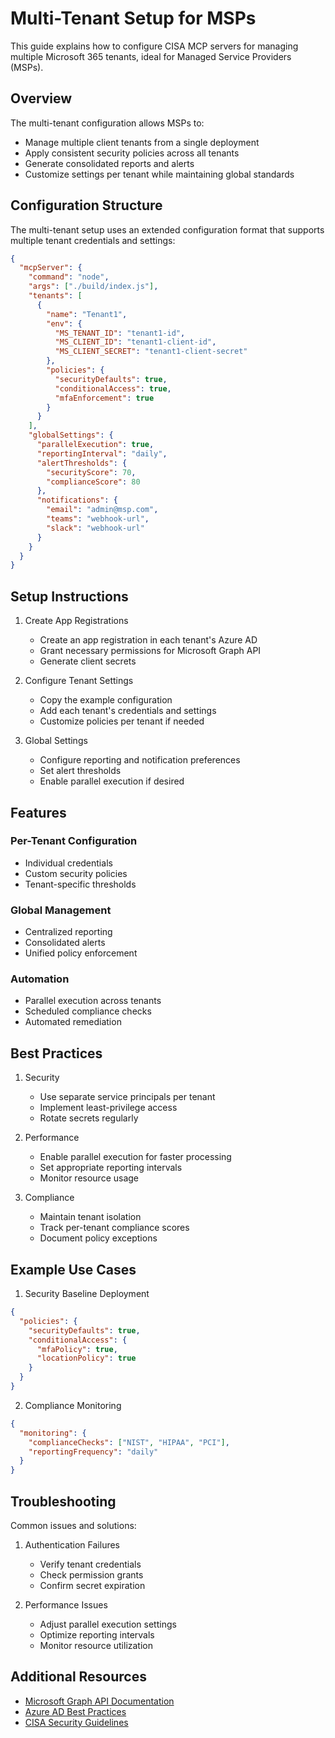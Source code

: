 # Multi-Tenant Setup for MSPs

This guide explains how to configure CISA MCP servers for managing multiple Microsoft 365 tenants, ideal for Managed Service Providers (MSPs).

## Overview

The multi-tenant configuration allows MSPs to:
- Manage multiple client tenants from a single deployment
- Apply consistent security policies across all tenants
- Generate consolidated reports and alerts
- Customize settings per tenant while maintaining global standards

## Configuration Structure

The multi-tenant setup uses an extended configuration format that supports multiple tenant credentials and settings:

```json
{
  "mcpServer": {
    "command": "node",
    "args": ["./build/index.js"],
    "tenants": [
      {
        "name": "Tenant1",
        "env": {
          "MS_TENANT_ID": "tenant1-id",
          "MS_CLIENT_ID": "tenant1-client-id",
          "MS_CLIENT_SECRET": "tenant1-client-secret"
        },
        "policies": {
          "securityDefaults": true,
          "conditionalAccess": true,
          "mfaEnforcement": true
        }
      }
    ],
    "globalSettings": {
      "parallelExecution": true,
      "reportingInterval": "daily",
      "alertThresholds": {
        "securityScore": 70,
        "complianceScore": 80
      },
      "notifications": {
        "email": "admin@msp.com",
        "teams": "webhook-url",
        "slack": "webhook-url"
      }
    }
  }
}
```

## Setup Instructions

1. Create App Registrations
   - Create an app registration in each tenant's Azure AD
   - Grant necessary permissions for Microsoft Graph API
   - Generate client secrets

2. Configure Tenant Settings
   - Copy the example configuration
   - Add each tenant's credentials and settings
   - Customize policies per tenant if needed

3. Global Settings
   - Configure reporting and notification preferences
   - Set alert thresholds
   - Enable parallel execution if desired

## Features

### Per-Tenant Configuration
- Individual credentials
- Custom security policies
- Tenant-specific thresholds

### Global Management
- Centralized reporting
- Consolidated alerts
- Unified policy enforcement

### Automation
- Parallel execution across tenants
- Scheduled compliance checks
- Automated remediation

## Best Practices

1. Security
   - Use separate service principals per tenant
   - Implement least-privilege access
   - Rotate secrets regularly

2. Performance
   - Enable parallel execution for faster processing
   - Set appropriate reporting intervals
   - Monitor resource usage

3. Compliance
   - Maintain tenant isolation
   - Track per-tenant compliance scores
   - Document policy exceptions

## Example Use Cases

1. Security Baseline Deployment
```json
{
  "policies": {
    "securityDefaults": true,
    "conditionalAccess": {
      "mfaPolicy": true,
      "locationPolicy": true
    }
  }
}
```

2. Compliance Monitoring
```json
{
  "monitoring": {
    "complianceChecks": ["NIST", "HIPAA", "PCI"],
    "reportingFrequency": "daily"
  }
}
```

## Troubleshooting

Common issues and solutions:

1. Authentication Failures
   - Verify tenant credentials
   - Check permission grants
   - Confirm secret expiration

2. Performance Issues
   - Adjust parallel execution settings
   - Optimize reporting intervals
   - Monitor resource utilization

## Additional Resources

- [Microsoft Graph API Documentation](https://docs.microsoft.com/graph)
- [Azure AD Best Practices](https://docs.microsoft.com/azure/active-directory/fundamentals/security-operations-introduction)
- [CISA Security Guidelines](https://www.cisa.gov/cybersecurity)
